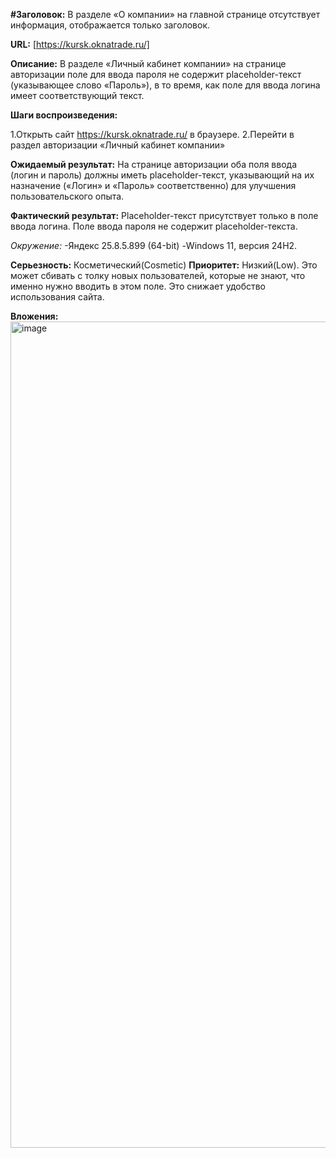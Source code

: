 **#Заголовок:**
В разделе «О компании» на главной странице отсутствует информация, отображается только заголовок.

**URL:** [https://kursk.oknatrade.ru/]

**Описание:** В разделе «Личный кабинет компании» на странице авторизации поле для ввода пароля не содержит placeholder-текст (указывающее слово «Пароль»), в то время, как поле для ввода логина имеет соответствующий текст.

**Шаги воспроизведения:**

1.Открыть сайт https://kursk.oknatrade.ru/ в браузере.
2.Перейти в раздел авторизации «Личный кабинет компании»

**Ожидаемый результат:** На странице авторизации оба поля ввода (логин и пароль) должны иметь placeholder-текст, указывающий на их назначение («Логин» и «Пароль» соответственно) для улучшения пользовательского опыта.

**Фактический результат:** Placeholder-текст присутствует только в поле ввода логина. Поле ввода пароля не содержит placeholder-текста.

*Окружение:* 
-Яндекс 25.8.5.899 (64-bit) 
-Windows 11, версия 24H2.

**Серьезность:** Косметический(Cosmetic)
**Приоритет:** Низкий(Low). Это может сбивать с толку новых пользователей, которые не знают, что именно нужно вводить в этом поле. Это снижает удобство использования сайта.

**Вложения:**
<img width="2502" height="1322" alt="image" src="https://github.com/user-attachments/assets/10d503ae-ecaf-4486-8b87-9623c7e09d9e" />



